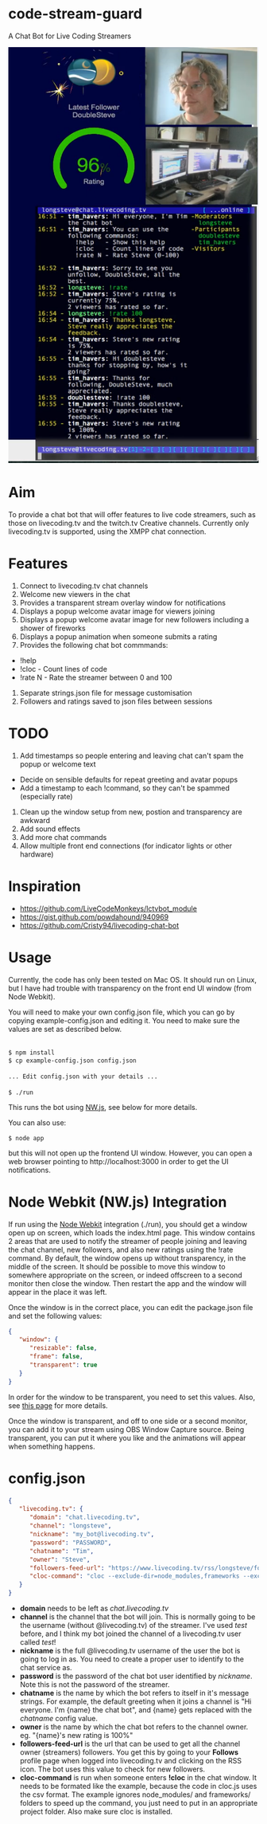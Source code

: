 # code-stream-guard

A Chat Bot for Live Coding Streamers

![Screenshot Example](https://github.com/longsteve/code-stream-guard/raw/master/assets/example.png "Screenshot Example")

# Aim

To provide a chat bot that will offer features to live code streamers, such
as those on livecoding.tv and the twitch.tv Creative channels.  Currently only
livecoding.tv is supported, using the XMPP chat connection.

# Features

1. Connect to livecoding.tv chat channels
1. Welcome new viewers in the chat
1. Provides a transparent stream overlay window for notifications
1. Displays a popup welcome avatar image for viewers joining
1. Displays a popup welcome avatar image for new followers including a shower of fireworks
1. Displays a popup animation when someone submits a rating
1. Provides the following chat bot commmands:
  * !help
  * !cloc - Count lines of code
  * !rate N - Rate the streamer between 0 and 100
1. Separate strings.json file for message customisation
1. Followers and ratings saved to json files between sessions

# TODO

1. Add timestamps so people entering and leaving chat can't spam the popup or welcome text
  * Decide on sensible defaults for repeat greeting and avatar popups
  * Add a timestamp to each !command, so they can't be spammed (especially rate)
1. Clean up the window setup from new, postion and transparency are awkward
1. Add sound effects
1. Add more chat commands
1. Allow multiple front end connections (for indicator lights or other hardware)

# Inspiration

- https://github.com/LiveCodeMonkeys/lctvbot_module
- https://gist.github.com/powdahound/940969
- https://github.com/Cristy94/livecoding-chat-bot

# Usage

Currently, the code has only been tested on Mac OS.  It should run on Linux, but
I have had trouble with transparency on the front end UI window (from Node Webkit).

You will need to make your own config.json file, which you can go by copying
example-config.json and editing it.  You need to make sure the values are set
as described below.

```

$ npm install
$ cp example-config.json config.json

... Edit config.json with your details ...

$ ./run
```

This runs the bot using [NW.js](https://nwjs.io/ "NW.js Homepage"), see below for more details.

You can also use:

```
$ node app
```
but this will not open up the frontend UI window.  However, you can open a web browser pointing
to http://localhost:3000 in order to get the UI notifications.

# Node Webkit (NW.js) Integration

If run using the [Node Webkit](https://nwjs.io/ "NW.js Homepage") integration (./run), you should
get a window open up on screen, which loads the index.html page.  This window contains 2 areas
that are used to notify the streamer of people joining and leaving the chat channel, new
followers, and also new ratings using the !rate command.  By default, the window opens up without
transparency, in the middle of the screen.  It should be possible to move this window to somewhere
appropriate on the screen, or indeed offscreen to a second monitor then close the window.  Then
restart the app and the window will appear in the place it was left.

Once the window is in the correct place, you can edit the package.json file and set the
following values:

``` json
{
   "window": {
      "resizable": false,
      "frame": false,
      "transparent": true
   }
}
```

In order for the window to be transparent, you need to set this values.  Also, see
[this page](https://github.com/nwjs/nw.js/wiki/Transparency) for more details.

Once the window is transparent, and off to one side or a second monitor, you can
add it to your stream using OBS Window Capture source.  Being transparent, you
can put it where you like and the animations will appear when something happens.

# config.json

``` json
{
   "livecoding.tv": {
      "domain": "chat.livecoding.tv",
      "channel": "longsteve",
      "nickname": "my_bot@livecoding.tv",
      "password": "PASSWORD",
      "chatname": "Tim",
      "owner": "Steve",
      "followers-feed-url": "https://www.livecoding.tv/rss/longsteve/followers/?key=FEEDKEY",
      "cloc-command": "cloc --exclude-dir=node_modules,frameworks --exclude-lang=CMake --progress-rate=0 --csv --quiet /Users/USERNAME/Projects/PROJECT"
   }
}
```
* **domain** needs to be left as *chat.livecoding.tv*
* **channel** is the channel that the bot will join. This is normally going to be the username (without @livecoding.tv) of the streamer. I've used *test* before, and I think my bot joined the channel of a livecoding.tv user called *test*!
* **nickname** is the full @livecoding.tv username of the user the bot is going to log in as.  You need to create a proper user to identify to the chat service as.
* **password** is the password of the chat bot user identified by *nickname*.  Note this is not the password of the streamer.
* **chatname** is the name by which the bot refers to itself in it's message strings. For example, the default greeting when it joins a channel is "Hi everyone. I'm {name} the chat bot", and {name} gets replaced with the *chatname* config value.
* **owner** is the name by which the chat bot refers to the channel owner.  eg. "{name}'s new rating is 100%"
* **followers-feed-url** is the url that can be used to get all the channel owner (streamers) followers. You get this by going to your **Follows** profile page when logged into livecoding.tv and clicking on the RSS icon.  The bot uses this value to check for new followers.
* **cloc-command** is run when someone enters **!cloc** in the chat window.  It needs to be formated like the example, because the code in cloc.js uses the csv format.    The example ignores node_modules/ and frameworks/ folders to speed up the command, you just need to put in an appropriate project folder.  Also make sure cloc is installed.
